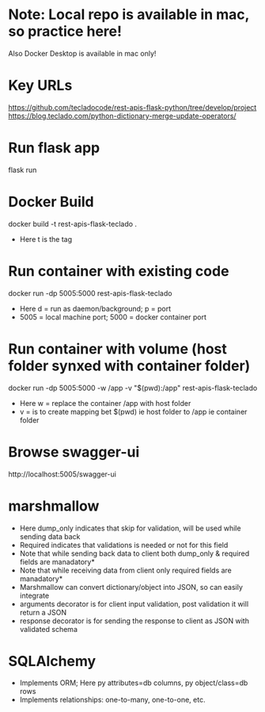 # Note: Local repo is available in mac, so practice here!
Also Docker Desktop is available in mac only!

# Key URLs
https://github.com/tecladocode/rest-apis-flask-python/tree/develop/project
<br>
https://blog.teclado.com/python-dictionary-merge-update-operators/

# Run flask app
flask run

# Docker Build
docker build -t rest-apis-flask-teclado .
- Here t is the tag

# Run container with existing code
docker run -dp 5005:5000 rest-apis-flask-teclado
- Here d = run as daemon/background; p = port
- 5005 = local machine port; 5000 = docker container port

# Run container with volume (host folder synxed with container folder)
docker run -dp 5005:5000 -w /app -v "$(pwd):/app" rest-apis-flask-teclado
- Here w = replace the container /app with host folder 
- v = is to create mapping bet $(pwd) ie host folder to /app ie container folder

# Browse swagger-ui
http://localhost:5005/swagger-ui

# marshmallow
- Here dump_only indicates that skip for validation, will be used while sending data back
- Required indicates that validations is needed or not for this field
- Note that while sending back data to client both dump_only & required fields are manadatory*
- Note that while receiving data from client only required fields are manadatory*
- Marshmallow can convert dictionary/object into JSON, so can easily integrate 
- arguments decorator is for client input validation, post validation it will return a JSON
- response decorator is for sending the response to client as JSON with validated schema

# SQLAlchemy
- Implements ORM; Here py attributes=db columns, py object/class=db rows
- Implements relationships: one-to-many, one-to-one, etc.